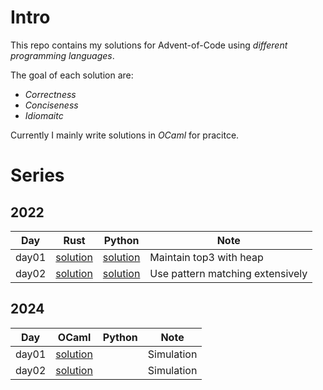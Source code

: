# Intro

This repo contains my solutions for Advent-of-Code using *different programming languages*.

The goal of each solution are:
- *Correctness*
- *Conciseness*
- *Idiomaitc*

Currently I mainly write solutions in *OCaml* for pracitce.

# Series
## 2022

| Day   | Rust                                   | Python                                 | Note                             |
| ----- | -------------------------------------- | -------------------------------------- | -------------------------------- |
| day01 | [solution](./2022/day01/solution.rs) | [solution](./2022/day01/solution.py) | Maintain top3 with heap          |
| day02 | [solution](./2022/day02/solution.rs) | [solution](./2022/day02/solution.py) | Use pattern matching extensively |

## 2024

| Day   | OCaml                                  |Python                                 | Note                             |
| ----- | -----                                  | -------------------------------------- | -------------------------------- |
| day01 | [solution](./2024/day01/solution.ml) |   | Simulation |
| day02 | [solution](./2024/day02/solution.ml) |   | Simulation |
